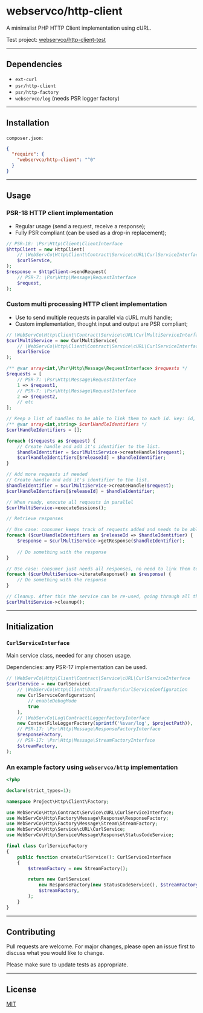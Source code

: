 # webservco/http-client

A minimalist PHP HTTP Client implementation using cURL.

Test project: [webservco/http-client-test](https://github.com/webservco/http-client-test)

---

## Dependencies

- `ext-curl`
- `psr/http-client`
- `psr/http-factory`
- `webservco/log` (needs PSR logger factory)

---

## Installation

`composer.json`:

```json
{
  "require": {
    "webservco/http-client": "^0"  
  }
}
```

---

## Usage 

### PSR-18 HTTP client implementation

- Regular usage (send a request, receive a response);
- Fully PSR compliant (can be used as a drop-in replacement);

```php
// PSR-18: \Psr\Http\Client\ClientInterface
$httpClient = new HttpClient(
    // \WebServCo\Http\Client\Contract\Service\cURL\CurlServiceInterface
    $curlService,
);
$response = $httpClient->sendRequest(
    // PSR-7: \Psr\Http\Message\RequestInterface
    $request,
);
```

### Custom multi processing HTTP client implementation

- Use to send multiple requests in parallel via cURL multi handle;
- Custom implementation, thought input and output are PSR compliant;

```php
// \WebServCo\Http\Client\Contract\Service\cURL\CurlMultiServiceInterface
$curlMultiService = new CurlMultiService(
    // \WebServCo\Http\Client\Contract\Service\cURL\CurlServiceInterface
    $curlService
);

/** @var array<int,\Psr\Http\Message\RequestInterface> $requests */
$requests = [
    // PSR-7: \Psr\Http\Message\RequestInterface
    1 => $request1,
    // PSR-7: \Psr\Http\Message\RequestInterface
    2 => $request2,
    // etc
];

// Keep a list of handles to be able to link them to each id. key: id, value: handle identifier.
/** @var array<int,string> $curlHandleIdentifiers */
$curlHandleIdentifiers = [];

foreach ($requests as $request) {
    // Create handle and add it's identifier to the list.
    $handleIdentifier = $curlMultiService->createHandle($request);
    $curlHandleIdentifiers[$releaseId] = $handleIdentifier;
}

// Add more requests if needed
// Create handle and add it's identifier to the list.
$handleIdentifier = $curlMultiService->createHandle($request);
$curlHandleIdentifiers[$releaseId] = $handleIdentifier;

// When ready, execute all requests in parallel
$curlMultiService->executeSessions();

// Retrieve responses

// Use case: consumer keeps track of requests added and needs to be able to identify corresponding responses.
foreach ($curlHandleIdentifiers as $releaseId => $handleIdentifier) {
    $response = $curlMultiService->getResponse($handleIdentifier);
    
    // Do something with the response
}

// Use case: consumer just needs all responses, no need to link them to the requests.
foreach ($curlMultiService->iterateResponse() as $response) {
    // Do something with the response
}

// Cleanup. After this the service can be re-used, going through all the steps.
$curlMultiService->cleanup();
```

---

## Initialization

### `CurlServiceInterface`

Main service class, needed for any chosen usage.

Dependencies: any PSR-17 implementation can be used.

```php
// \WebServCo\Http\Client\Contract\Service\cURL\CurlServiceInterface
$curlService = new CurlService(
    // \WebServCo\Http\Client\DataTransfer\CurlServiceConfiguration
    new CurlServiceConfiguration(
        // enableDebugMode
        true
    ),
    // \WebServCo\Log\Contract\LoggerFactoryInterface
    new ContextFileLoggerFactory(sprintf('%svar/log', $projectPath)),
    // PSR-17: \Psr\Http\Message\ResponseFactoryInterface
    $responseFactory,
    // PSR-17: \Psr\Http\Message\StreamFactoryInterface
    $streamFactory,
);
```

### An example factory using `webservco/http` implementation

```php
<?php

declare(strict_types=1);

namespace Project\Http\Client\Factory;

use WebServCo\Http\Contract\Service\cURL\CurlServiceInterface;
use WebServCo\Http\Factory\Message\Response\ResponseFactory;
use WebServCo\Http\Factory\Message\Stream\StreamFactory;
use WebServCo\Http\Service\cURL\CurlService;
use WebServCo\Http\Service\Message\Response\StatusCodeService;

final class CurlServiceFactory
{
    public function createCurlService(): CurlServiceInterface
    {
        $streamFactory = new StreamFactory();

        return new CurlService(
            new ResponseFactory(new StatusCodeService(), $streamFactory),
            $streamFactory,
        );
    }
}
```

---

## Contributing

Pull requests are welcome. For major changes, please open an issue first to discuss what you would like to change.

Please make sure to update tests as appropriate.

---

## License

[MIT](https://choosealicense.com/licenses/mit/)
